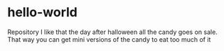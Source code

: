 # hello-world
Repository 
I like that the day after halloween all the candy goes on sale. That way you can get mini versions of the candy to eat too much of it  
